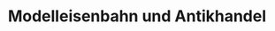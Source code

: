 ---
title: "Modelleisenbahn und Antikhandel"
url: /rostock/modelleisenbahn-und-antikhandel/
shop: Spielzeug
---